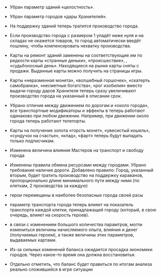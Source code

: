 

- Убран параметр зданий «целостность».
- Убран параметр городов «дары Хранителей».
- На поддержку зданий теперь тратится производство города.
- Если производство города с размером 1 упадёт ниже нуля и на складах не окажется товаров, то город автоматически введёт пошлину, чтобы компенсировать нехватку производства.
- Карты на ремонт зданий заменены на соответствующие им по редкости карты «странные деньки», «происшествие», , «судьбоносный день». Находящиеся на рынке карты сняты с продажи. Выданные карты можно получить на страницы игры.
- Карты «неразменная монета», «волшебный горшочек», «скатерть самобранка», «несметные богатства», «рог изобилия» вместо выдачи городу даров Хранителя теперь сразу увеличивают производство города на указанный в описании срок.
- Убрано отличие между движением по дорогам и «около города», все транспортные модификаторы и эффекты в теперь работают одинаково при любом движении. Например, при движении около города теперь работают телепорты.
- Карты на получение золота «горсть монет», «увесистый кошель», «сундучок на счастье», «клад», «фарт» теперь будут выпадать только подписчикам.
- Изменена величина влияния Мастеров на транспорт и свободу города
- Изменены правила обмена ресурсами между городами. Убрано требование наличие дороги. Добавлено правило: Город, указанный вторым, будет тратить производство на поддержку караванов, пропорционально длине минимального пути между ними (по клеткам, 2 производства за каждую)
- герои перемещены в наиболее безопасные города своей расы
- параметр транспорта города теперь влияет на показатель транспорта каждой клетки, принадлажащей городу (который, в свою очередь, влияет на скорость героев).
- в связи с изменением большого количества парамтров, могли измениться величины начисляемого опыта, влияния и денег (получаемых героем), а также величины этих параметров, выдаваемых картами.

- Из-за сильных изменений баланса ожидается просадка экономики городов. Через какое-то время она должна восстановитья.
- Отдельно отметить, что баланс будет правиться по итогам анализа реально сложившейся в игре ситуации

